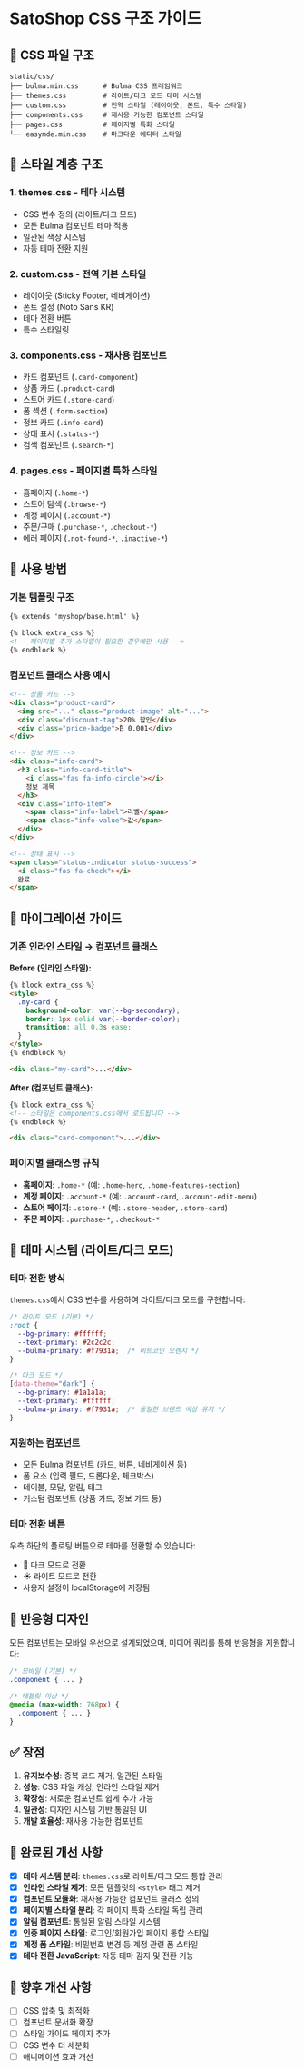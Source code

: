 # SatoShop CSS 구조 가이드

## 📁 CSS 파일 구조

```
static/css/
├── bulma.min.css      # Bulma CSS 프레임워크
├── themes.css         # 라이트/다크 모드 테마 시스템
├── custom.css         # 전역 스타일 (레이아웃, 폰트, 특수 스타일)
├── components.css     # 재사용 가능한 컴포넌트 스타일
├── pages.css          # 페이지별 특화 스타일
└── easymde.min.css    # 마크다운 에디터 스타일
```

## 🎨 스타일 계층 구조

### 1. **themes.css** - 테마 시스템
- CSS 변수 정의 (라이트/다크 모드)
- 모든 Bulma 컴포넌트 테마 적용
- 일관된 색상 시스템
- 자동 테마 전환 지원

### 2. **custom.css** - 전역 기본 스타일
- 레이아웃 (Sticky Footer, 네비게이션)
- 폰트 설정 (Noto Sans KR)
- 테마 전환 버튼
- 특수 스타일링

### 3. **components.css** - 재사용 컴포넌트
- 카드 컴포넌트 (`.card-component`)
- 상품 카드 (`.product-card`)
- 스토어 카드 (`.store-card`)
- 폼 섹션 (`.form-section`)
- 정보 카드 (`.info-card`)
- 상태 표시 (`.status-*`)
- 검색 컴포넌트 (`.search-*`)

### 4. **pages.css** - 페이지별 특화 스타일
- 홈페이지 (`.home-*`)
- 스토어 탐색 (`.browse-*`)
- 계정 페이지 (`.account-*`)
- 주문/구매 (`.purchase-*`, `.checkout-*`)
- 에러 페이지 (`.not-found-*`, `.inactive-*`)

## 🔧 사용 방법

### 기본 템플릿 구조
```html
{% extends 'myshop/base.html' %}

{% block extra_css %}
<!-- 페이지별 추가 스타일이 필요한 경우에만 사용 -->
{% endblock %}
```

### 컴포넌트 클래스 사용 예시
```html
<!-- 상품 카드 -->
<div class="product-card">
  <img src="..." class="product-image" alt="...">
  <div class="discount-tag">20% 할인</div>
  <div class="price-badge">₿ 0.001</div>
</div>

<!-- 정보 카드 -->
<div class="info-card">
  <h3 class="info-card-title">
    <i class="fas fa-info-circle"></i>
    정보 제목
  </h3>
  <div class="info-item">
    <span class="info-label">라벨</span>
    <span class="info-value">값</span>
  </div>
</div>

<!-- 상태 표시 -->
<span class="status-indicator status-success">
  <i class="fas fa-check"></i>
  완료
</span>
```

## 🎯 마이그레이션 가이드

### 기존 인라인 스타일 → 컴포넌트 클래스

**Before (인라인 스타일):**
```html
{% block extra_css %}
<style>
  .my-card {
    background-color: var(--bg-secondary);
    border: 1px solid var(--border-color);
    transition: all 0.3s ease;
  }
</style>
{% endblock %}

<div class="my-card">...</div>
```

**After (컴포넌트 클래스):**
```html
{% block extra_css %}
<!-- 스타일은 components.css에서 로드됩니다 -->
{% endblock %}

<div class="card-component">...</div>
```

### 페이지별 클래스명 규칙

- **홈페이지**: `.home-*` (예: `.home-hero`, `.home-features-section`)
- **계정 페이지**: `.account-*` (예: `.account-card`, `.account-edit-menu`)
- **스토어 페이지**: `.store-*` (예: `.store-header`, `.store-card`)
- **주문 페이지**: `.purchase-*`, `.checkout-*`

## 🌙 테마 시스템 (라이트/다크 모드)

### 테마 전환 방식
`themes.css`에서 CSS 변수를 사용하여 라이트/다크 모드를 구현합니다:

```css
/* 라이트 모드 (기본) */
:root {
  --bg-primary: #ffffff;
  --text-primary: #2c2c2c;
  --bulma-primary: #f7931a;  /* 비트코인 오렌지 */
}

/* 다크 모드 */
[data-theme="dark"] {
  --bg-primary: #1a1a1a;
  --text-primary: #ffffff;
  --bulma-primary: #f7931a;  /* 동일한 브랜드 색상 유지 */
}
```

### 지원하는 컴포넌트
- 모든 Bulma 컴포넌트 (카드, 버튼, 네비게이션 등)
- 폼 요소 (입력 필드, 드롭다운, 체크박스)
- 테이블, 모달, 알림, 태그
- 커스텀 컴포넌트 (상품 카드, 정보 카드 등)

### 테마 전환 버튼
우측 하단의 플로팅 버튼으로 테마를 전환할 수 있습니다:
- 🌙 다크 모드로 전환
- ☀️ 라이트 모드로 전환
- 사용자 설정이 localStorage에 저장됨

## 📱 반응형 디자인

모든 컴포넌트는 모바일 우선으로 설계되었으며, 미디어 쿼리를 통해 반응형을 지원합니다:

```css
/* 모바일 (기본) */
.component { ... }

/* 태블릿 이상 */
@media (max-width: 768px) {
  .component { ... }
}
```

## ✅ 장점

1. **유지보수성**: 중복 코드 제거, 일관된 스타일
2. **성능**: CSS 파일 캐싱, 인라인 스타일 제거
3. **확장성**: 새로운 컴포넌트 쉽게 추가 가능
4. **일관성**: 디자인 시스템 기반 통일된 UI
5. **개발 효율성**: 재사용 가능한 컴포넌트

## 🎉 완료된 개선 사항

- [x] **테마 시스템 분리**: `themes.css`로 라이트/다크 모드 통합 관리
- [x] **인라인 스타일 제거**: 모든 템플릿의 `<style>` 태그 제거
- [x] **컴포넌트 모듈화**: 재사용 가능한 컴포넌트 클래스 정의
- [x] **페이지별 스타일 분리**: 각 페이지 특화 스타일 독립 관리
- [x] **알림 컴포넌트**: 통일된 알림 스타일 시스템
- [x] **인증 페이지 스타일**: 로그인/회원가입 페이지 통합 스타일
- [x] **계정 폼 스타일**: 비밀번호 변경 등 계정 관련 폼 스타일
- [x] **테마 전환 JavaScript**: 자동 테마 감지 및 전환 기능

## 🚀 향후 개선 사항

- [ ] CSS 압축 및 최적화
- [ ] 컴포넌트 문서화 확장  
- [ ] 스타일 가이드 페이지 추가
- [ ] CSS 변수 더 세분화
- [ ] 애니메이션 효과 개선 